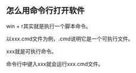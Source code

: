 ## 怎么用命令行打开软件

win + r其实就是执行一个脚本命令。

以xxx.cmd文件为例，.cmd说明它是一个可执行文件。

xxx就是可执行命令。

命令行中键入xxx就会运行xxx.cmd文件。